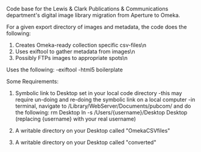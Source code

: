 Code base for the Lewis & Clark Publications & Communications department's digital image library migration from Aperture to Omeka.

For a given export directory of images and metadata, the code does the following:

1) Creates Omeka-ready collection specific csv-files\n
2) Uses exiftool to gather metadata from images\n
3) Possibly FTPs images to appropriate spots\n


Uses the following:
-exiftool
-html5 boilerplate


Some Requirements:
1) Symbolic link to Desktop set in your local code directory
-this may require un-doing and re-doing the symbolic link on a local computer
-in terminal, navigate to /Library/WebServer/Documents/pubcom/ and do the following:
rm Desktop
ln -s /Users/{username}/Desktop Desktop
(replacing {username} with your real username)

2) A writable directory on your Desktop called "OmekaCSVfiles"

3) A writable directory on your Desktop called "converted"
